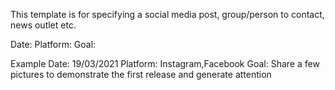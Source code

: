 This template is for specifying a social media post, group/person to contact, news outlet etc.

Date:
Platform:
Goal: 

Example
Date: 19/03/2021
Platform: Instagram,Facebook
Goal: Share a few pictures to demonstrate the first release and generate attention

